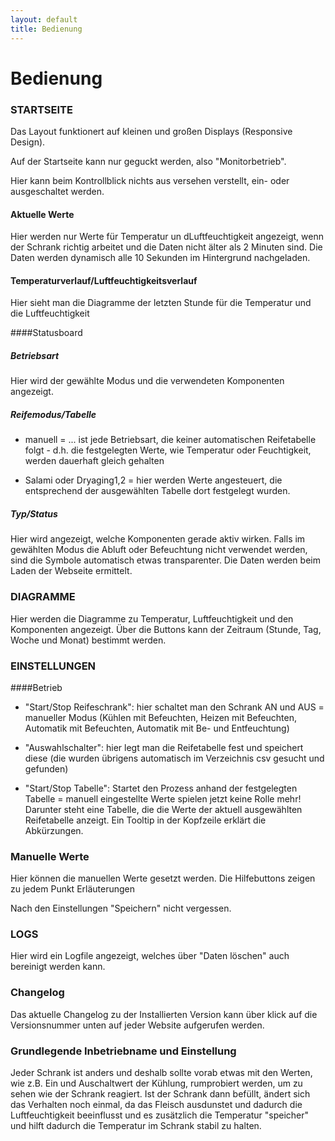 ```yaml
---
layout: default
title: Bedienung
---
```


# Bedienung

### STARTSEITE
Das Layout funktionert auf kleinen und großen Displays (Responsive Design).

Auf der Startseite kann nur geguckt werden, also "Monitorbetrieb".

Hier kann beim Kontrollblick nichts aus versehen verstellt, ein- oder ausgeschaltet werden.

#### Aktuelle Werte
Hier werden nur Werte für Temperatur un dLuftfeuchtigkeit angezeigt, wenn der Schrank richtig arbeitet und die Daten nicht älter als 2 Minuten sind. Die Daten werden dynamisch alle 10 Sekunden im Hintergrund nachgeladen.

#### Temperaturverlauf/Luftfeuchtigkeitsverlauf
Hier sieht man die Diagramme der letzten Stunde für die Temperatur und die Luftfeuchtigkeit

####Statusboard 
##### Betriebsart
Hier wird der gewählte Modus und die verwendeten Komponenten angezeigt. 

##### Reifemodus/Tabelle
* manuell = ... ist jede Betriebsart, die keiner automatischen Reifetabelle folgt - d.h. die festgelegten Werte, wie Temperatur oder Feuchtigkeit, werden dauerhaft gleich gehalten

* Salami oder Dryaging1,2 = hier werden Werte angesteuert, die entsprechend der ausgewählten Tabelle dort festgelegt wurden.

##### Typ/Status 
Hier wird angezeigt, welche Komponenten gerade aktiv wirken. Falls im gewählten Modus die Abluft oder Befeuchtung nicht verwendet werden, sind die Symbole automatisch etwas transparenter. Die Daten werden beim Laden der Webseite ermittelt.


### DIAGRAMME
Hier werden die Diagramme zu Temperatur, Luftfeuchtigkeit und den Komponenten angezeigt. Über die Buttons kann der Zeitraum (Stunde, Tag, Woche und Monat) bestimmt werden. 

### EINSTELLUNGEN
####Betrieb
* "Start/Stop Reifeschrank": hier schaltet man den Schrank AN und AUS = manueller Modus (Kühlen mit Befeuchten, Heizen mit Befeuchten, Automatik mit Befeuchten, Automatik mit Be- und Entfeuchtung)

* "Auswahlschalter": hier legt man die Reifetabelle fest und speichert diese (die wurden übrigens automatisch im Verzeichnis csv gesucht und gefunden)

* "Start/Stop Tabelle": Startet den Prozess anhand der festgelegten Tabelle = manuell eingestellte Werte spielen jetzt keine Rolle mehr!
Darunter steht eine Tabelle, die die Werte der aktuell ausgewählten Reifetabelle anzeigt. Ein Tooltip in der Kopfzeile erklärt die Abkürzungen. 

### Manuelle Werte
Hier können die manuellen Werte gesetzt werden. Die Hilfebuttons zeigen zu jedem Punkt Erläuterungen

Nach den Einstellungen "Speichern" nicht vergessen.

### LOGS
Hier wird ein Logfile angezeigt, welches über "Daten löschen" auch bereinigt werden kann.

### Changelog
Das aktuelle Changelog zu der Installierten Version kann über klick auf die Versionsnummer unten auf jeder Website aufgerufen werden.

### Grundlegende Inbetriebname und Einstellung
Jeder Schrank ist anders und deshalb sollte vorab etwas mit den Werten, wie z.B. Ein und Auschaltwert der Kühlung, rumprobiert werden, um zu sehen wie der Schrank reagiert. Ist der Schrank dann befüllt, ändert sich das Verhalten noch einmal, da das Fleisch ausdunstet und dadurch die Luftfeuchtigkeit beeinflusst und es zusätzlich die Temperatur "speicher" und hilft dadurch die Temperatur im Schrank stabil zu halten.
